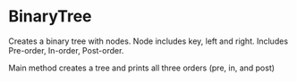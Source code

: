 # BinaryTree
Creates a binary tree with nodes. Node includes key, left and right. Includes Pre-order, In-order, Post-order.


Main method creates a tree and prints all three orders (pre, in, and post) 
